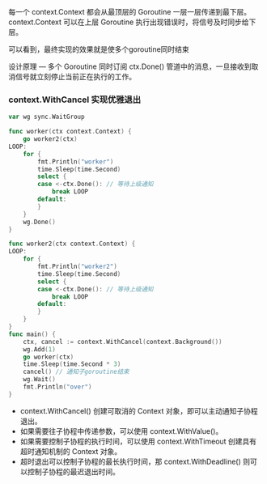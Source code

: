 每一个 context.Context 都会从最顶层的 Goroutine 一层一层传递到最下层。context.Context 可以在上层 Goroutine 执行出现错误时，将信号及时同步给下层。

可以看到，最终实现的效果就是使多个goroutine同时结束

设计原理 — 多个 Goroutine 同时订阅 ctx.Done() 管道中的消息，一旦接收到取消信号就立刻停止当前正在执行的工作。

### context.WithCancel 实现优雅退出
```go
var wg sync.WaitGroup

func worker(ctx context.Context) {
	go worker2(ctx)
LOOP:
	for {
		fmt.Println("worker")
		time.Sleep(time.Second)
		select {
		case <-ctx.Done(): // 等待上级通知
			break LOOP
		default:
		}
	}
	wg.Done()
}

func worker2(ctx context.Context) {
LOOP:
	for {
		fmt.Println("worker2")
		time.Sleep(time.Second)
		select {
		case <-ctx.Done(): // 等待上级通知
			break LOOP
		default:
		}
	}
}
func main() {
	ctx, cancel := context.WithCancel(context.Background())
	wg.Add(1)
	go worker(ctx)
	time.Sleep(time.Second * 3)
	cancel() // 通知子goroutine结束
	wg.Wait()
	fmt.Println("over")
}
```

- context.WithCancel() 创建可取消的 Context 对象，即可以主动通知子协程退出。
- 如果需要往子协程中传递参数，可以使用 context.WithValue()。
- 如果需要控制子协程的执行时间，可以使用 context.WithTimeout 创建具有超时通知机制的 Context 对象。
- 超时退出可以控制子协程的最长执行时间，那 context.WithDeadline() 则可以控制子协程的最迟退出时间。
